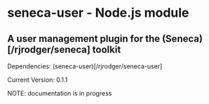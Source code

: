 # seneca-user - Node.js module

## A user management plugin for the (Seneca)[/rjrodger/seneca] toolkit

Dependencies: (seneca-user)[/rjrodger/seneca-user]

Current Version: 0.1.1

NOTE: documentation is in progress



